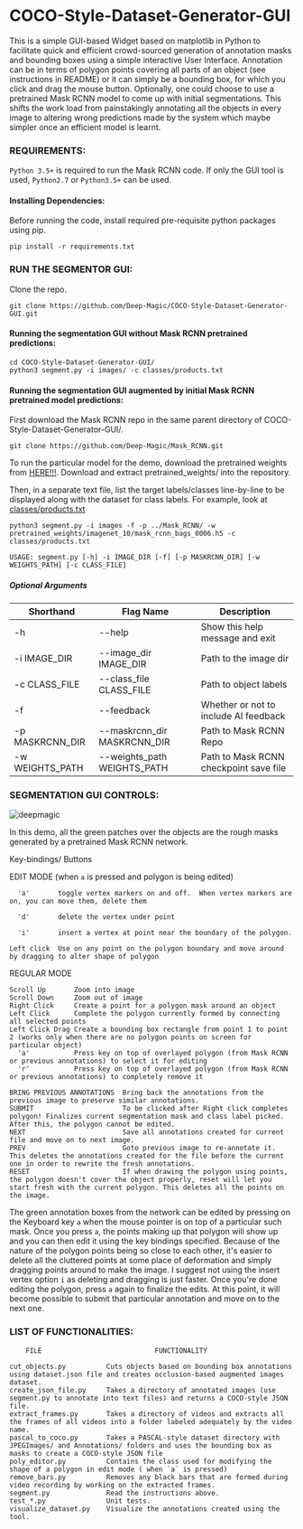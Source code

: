 # COCO-Style-Dataset-Generator-GUI
This is a simple GUI-based Widget based on matplotlib in Python to facilitate quick and efficient crowd-sourced generation of annotation masks and bounding boxes using a simple interactive User Interface. Annotation can be in terms of polygon points covering all parts of an object (see instructions in README) or it can simply be a bounding box, for which you click and drag the mouse button. Optionally, one could choose to use a pretrained Mask RCNN model to come up with initial segmentations. This shifts the work load from painstakingly annotating all the objects in every image to altering wrong predictions made by the system which maybe simpler once an efficient model is learnt.

### REQUIREMENTS:

`Python 3.5+` is required to run the Mask RCNN code. If only the GUI tool is used, `Python2.7` or `Python3.5+` can be used.

#### Installing Dependencies:

Before running the code, install required pre-requisite python packages using pip.

```
pip install -r requirements.txt
```

### RUN THE SEGMENTOR GUI:

Clone the repo.

```
git clone https://github.com/Deep-Magic/COCO-Style-Dataset-Generator-GUI.git
```

#### Running the segmentation GUI without Mask RCNN pretrained predictions:

```
cd COCO-Style-Dataset-Generator-GUI/
python3 segment.py -i images/ -c classes/products.txt
```

#### Running the segmentation GUI augmented by initial Mask RCNN pretrained model predictions:

First download the Mask RCNN repo in the same parent directory of COCO-Style-Dataset-Generator-GUI/.

```
git clone https://github.com/Deep-Magic/Mask_RCNN.git
```

To run the particular model for the demo, download the pretrained weights from [HERE!!!](https://drive.google.com/file/d/1S-Wc-tmLDPbtlfje0p9bId20fPHGQNRe/view?usp=sharing). Download and extract pretrained_weights/ into the repository. 

Then, in a separate text file, list the target labels/classes line-by-line to be displayed along with the dataset for class labels. For example, look at [classes/products.txt](https://github.com/Deep-Magic/COCO-Style-Dataset-Generator-GUI/blob/master/classes/products.txt)

```
python3 segment.py -i images -f -p ../Mask_RCNN/ -w pretrained_weights/imagenet_10/mask_rcnn_bags_0006.h5 -c classes/products.txt 
```

`USAGE: segment.py [-h] -i IMAGE_DIR [-f] [-p MASKRCNN_DIR] [-w WEIGHTS_PATH] [-c CLASS_FILE]`


##### Optional Arguments 


| Shorthand  | Flag Name | Description |
| ------------- | ------------- | ------------- |
| -h   | --help  | Show this help message and exit |
| -i IMAGE_DIR | --image_dir IMAGE_DIR | Path to the image dir |
| -c CLASS_FILE | --class_file CLASS_FILE | Path to object labels |
| -f | --feedback | Whether or not to include AI feedback |
| -p MASKRCNN_DIR | --maskrcnn_dir MASKRCNN_DIR | Path to Mask RCNN Repo |
| -w WEIGHTS_PATH | --weights_path WEIGHTS_PATH | Path to Mask RCNN checkpoint save file |

### SEGMENTATION GUI CONTROLS:

![deepmagic](https://github.com/Deep-Magic/COCO-Style-Dataset-Generator-GUI/blob/master/gui.png)

In this demo, all the green patches over the objects are the rough masks generated by a pretrained Mask RCNN network. 


  Key-bindings/
    Buttons

   EDIT MODE (when `a` is pressed and polygon is being edited)
   
      'a'       toggle vertex markers on and off.  When vertex markers are on, you can move them, delete them

      'd'       delete the vertex under point

      'i'       insert a vertex at point near the boundary of the polygon.

    Left click  Use on any point on the polygon boundary and move around by dragging to alter shape of polygon

  REGULAR MODE 
  
    Scroll Up       Zoom into image
    Scroll Down     Zoom out of image
    Right Click     Create a point for a polygon mask around an object
    Left Click      Complete the polygon currently formed by connecting all selected points
    Left Click Drag Create a bounding box rectangle from point 1 to point 2 (works only when there are no polygon points on screen for particular object)  
      'a'           Press key on top of overlayed polygon (from Mask RCNN or previous annotations) to select it for editing
      'r'           Press key on top of overlayed polygon (from Mask RCNN or previous annotations) to completely remove it   
    
    BRING PREVIOUS ANNOTATIONS  Bring back the annotations from the previous image to preserve similar annotations.
    SUBMIT                      To be clicked after Right click completes polygon! Finalizes current segmentation mask and class label picked. After this, the polygon cannot be edited.
    NEXT                        Save all annotations created for current file and move on to next image.
    PREV                        Goto previous image to re-annotate it. This deletes the annotations created for the file before the current one in order to rewrite the fresh annotations.
    RESET                       If when drawing the polygon using points, the polygon doesn't cover the object properly, reset will let you start fresh with the current polygon. This deletes all the points on the image.

The green annotation boxes from the network can be edited by pressing on the Keyboard key `a` when the mouse pointer is on top of a particular such mask. Once you press `a`, the points making up that polygon will show up and you can then edit it using the key bindings specified. Because of the nature of the polygon points being so close to each other, it's easier to delete all the cluttered points at some place of deformation and simply dragging points around to make the image. I suggest not using the insert vertex option `i` as deleting and dragging is just faster. Once you're done editing the polygon, press `a` again to finalize the edits. At this point, it will become possible to submit that particular annotation and move on to the next one.

### LIST OF FUNCTIONALITIES:

        FILE                            FUNCTIONALITY

    cut_objects.py          Cuts objects based on bounding box annotations using dataset.json file and creates occlusion-based augmented images dataset.
    create_json_file.py     Takes a directory of annotated images (use segment.py to annotate into text files) and returns a COCO-style JSON file.
    extract_frames.py       Takes a directory of videos and extracts all the frames of all videos into a folder labeled adequately by the video name.
    pascal_to_coco.py       Takes a PASCAL-style dataset directory with JPEGImages/ and Annotations/ folders and uses the bounding box as masks to create a COCO-style JSON file
    poly_editor.py          Contains the class used for modifying the shape of a polygon in edit mode ( when `a` is pressed)
    remove_bars.py          Removes any black bars that are formed during video recording by working on the extracted frames.
    segment.py              Read the instructions above.
    test_*.py               Unit tests.
    visualize_dataset.py    Visualize the annotations created using the tool.
